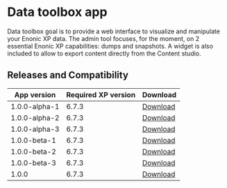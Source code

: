 # Data toolbox app

Data toolbox goal is to provide a web interface to visualize and manipulate your Enonic XP data. 
The admin tool focuses, for the moment, on 2 essential Enonic XP capabilities: dumps and snapshots. 
A widget is also included to allow to export content directly from the Content studio.


## Releases and Compatibility

| App version | Required XP version | Download |
| ----------- | ------------------- | -------- |
| 1.0.0-alpha-1 | 6.7.3 | [Download](https://dl.bintray.com/rcd-systems/rcd-repo/systems/rcd/enonic/datatoolbox/1.0.0-alpha-1/datatoolbox-1.0.0-alpha-1.jar) |
| 1.0.0-alpha-2 | 6.7.3 | [Download](https://dl.bintray.com/rcd-systems/rcd-repo/systems/rcd/enonic/datatoolbox/1.0.0-alpha-2/datatoolbox-1.0.0-alpha-2.jar) |
| 1.0.0-alpha-3 | 6.7.3 | [Download](https://dl.bintray.com/rcd-systems/rcd-repo/systems/rcd/enonic/datatoolbox/1.0.0-alpha-3/datatoolbox-1.0.0-alpha-3.jar) |
| 1.0.0-beta-1 | 6.7.3 | [Download](https://dl.bintray.com/rcd-systems/rcd-repo/systems/rcd/enonic/datatoolbox/1.0.0-beta-1/datatoolbox-1.0.0-beta-1.jar) |
| 1.0.0-beta-2 | 6.7.3 | [Download](https://dl.bintray.com/rcd-systems/rcd-repo/systems/rcd/enonic/datatoolbox/1.0.0-beta-2/datatoolbox-1.0.0-beta-2.jar) |
| 1.0.0-beta-3 | 6.7.3 | [Download](https://dl.bintray.com/rcd-systems/rcd-repo/systems/rcd/enonic/datatoolbox/1.0.0-beta-3/datatoolbox-1.0.0-beta-3.jar) |
| 1.0.0 | 6.7.3 | [Download](https://dl.bintray.com/rcd-systems/rcd-repo/systems/rcd/enonic/datatoolbox/1.0.0/datatoolbox-1.0.0.jar) |
